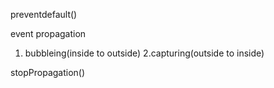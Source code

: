 preventdefault()

event propagation

1. bubbleing(inside to outside)
2.capturing(outside to inside)

stopPropagation()
